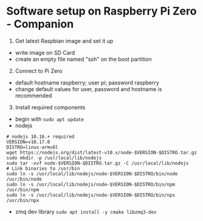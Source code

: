 # Software setup on Raspberry Pi Zero - Companion

1. Get latest Raspbian image and set it up 
- write image on SD Card
- create an empty file named "ssh" on the boot partition

2. Connect to Pi Zero
- default hostname raspberry; user pi; password raspberry
- change default values for user, password and hostname is recommended

3. Install required components
- begin with ``` sudo apt update ```
- nodejs 
```
# nodejs 10.16.+ required 
VERSION=v10.17.0
DISTRO=linux-armv6l
wget https://nodejs.org/dist/latest-v10.x/node-$VERSION-$DISTRO.tar.gz
sudo mkdir -p /usr/local/lib/nodejs
sudo tar -xvf node-$VERSION-$DISTRO.tar.gz -C /usr/local/lib/nodejs 
# Link binaries to /usr/bin
sudo ln -s /usr/local/lib/nodejs/node-$VERSION-$DISTRO/bin/node /usr/bin/node
sudo ln -s /usr/local/lib/nodejs/node-$VERSION-$DISTRO/bin/npm /usr/bin/npm
sudo ln -s /usr/local/lib/nodejs/node-$VERSION-$DISTRO/bin/npx /usr/bin/npx
```

- zmq dev library ``` sudo apt install -y cmake libzmq3-dev ```
